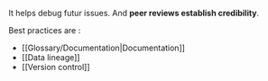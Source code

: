 It helps debug futur issues. And **peer reviews establish credibility**. 

Best practices are : 

* [[Glossary/Documentation|Documentation]]
* [[Data lineage]]
* [[Version control]]